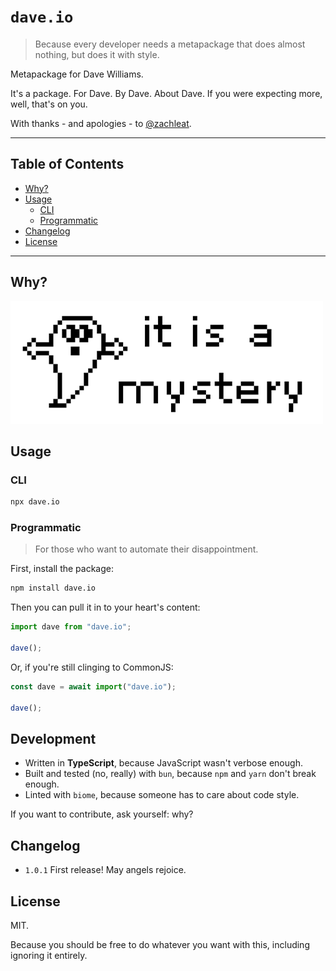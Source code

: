 # `dave.io`

> Because every developer needs a metapackage that does almost nothing, but does it with style.

Metapackage for Dave Williams.

It's a package. For Dave. By Dave. About Dave. If you were expecting more, well, that's on you.

With thanks - and apologies - to [@zachleat](https://github.com/zachleat).

---

## Table of Contents

- [Why?](#why)
- [Usage](#usage)
  - [CLI](#cli)
  - [Programmatic](#programmatic)
- [Changelog](#changelog)
- [License](#license)

---

## Why?

![it is a mystery](assets/mystery.png)

## Usage

### CLI

```sh
npx dave.io
```

### Programmatic

> For those who want to automate their disappointment.

First, install the package:

```bash
npm install dave.io
```

Then you can pull it in to your heart's content:

```js
import dave from "dave.io";

dave();
```

Or, if you're still clinging to CommonJS:

```js
const dave = await import("dave.io");

dave();
```

## Development

- Written in **TypeScript**, because JavaScript wasn't verbose enough.
- Built and tested (no, really) with `bun`, because  `npm` and `yarn` don't break enough.
- Linted with `biome`, because someone has to care about code style.

If you want to contribute, ask yourself: why?

## Changelog

- `1.0.1` First release! May angels rejoice.

## License

MIT.

Because you should be free to do whatever you want with this, including ignoring it entirely.
